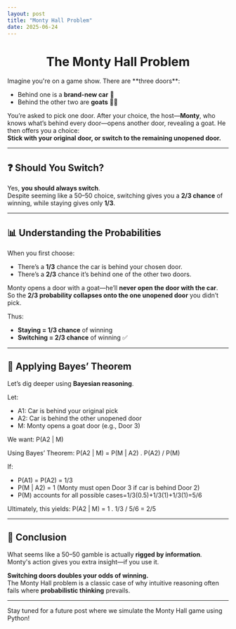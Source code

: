 ```yaml
---
layout: post
title: "Monty Hall Problem"
date: 2025-06-24
---
```

<div style="text-align: center;">
  <h1>The Monty Hall Problem</h1>
</div>
Imagine you're on a game show. There are **three doors**:

- Behind one is a **brand-new car** 🚗  
- Behind the other two are **goats** 🐐🐐  

You’re asked to pick one door. After your choice, the host—**Monty**, who knows what’s behind every door—opens another door, revealing a goat. He then offers you a choice:  
**Stick with your original door, or switch to the remaining unopened door.**

---

## ❓ Should You Switch?

Yes, **you should always switch**.  
Despite seeming like a 50–50 choice, switching gives you a **2/3 chance** of winning, while staying gives only **1/3**.

---

## 📊 Understanding the Probabilities

When you first choose:
- There’s a **1/3** chance the car is behind your chosen door.
- There’s a **2/3** chance it’s behind one of the other two doors.

Monty opens a door with a goat—he’ll **never open the door with the car**.  
So the **2/3 probability collapses onto the one unopened door** you didn’t pick.

Thus:
- **Staying = 1/3 chance** of winning  
- **Switching = 2/3 chance** of winning ✅

---

## 🧠 Applying Bayes’ Theorem

Let’s dig deeper using **Bayesian reasoning**.

Let:
- A1: Car is behind your original pick  
- A2: Car is behind the other unopened door  
- M: Monty opens a goat door (e.g., Door 3)

We want:  P(A2 | M)

Using Bayes’ Theorem:
    P(A2 | M) = P(M | A2) . P(A2) / P(M)

If:
- P(A1) = P(A2) = 1/3 
- P(M | A2) = 1  (Monty must open Door 3 if car is behind Door 2)
- P(M) accounts for all possible cases=1/3(0.5)+1/3(1)+1/3(1)=5/6

Ultimately, this yields:
    P(A2 | M) = 1 . 1/3 / 5/6 = 2/5

---

## 🎯 Conclusion

What seems like a 50–50 gamble is actually **rigged by information**.  
Monty's action gives you extra insight—if you use it.

**Switching doors doubles your odds of winning.**  
The Monty Hall problem is a classic case of why intuitive reasoning often fails where **probabilistic thinking** prevails.

---

Stay tuned for a future post where we simulate the Monty Hall game using Python!
